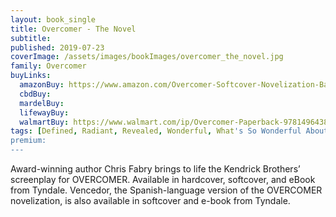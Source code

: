 ```yaml
---
layout: book_single
title: Overcomer - The Novel
subtitle:
published: 2019-07-23
coverImage: /assets/images/bookImages/overcomer_the_novel.jpg
family: Overcomer
buyLinks:
  amazonBuy: https://www.amazon.com/Overcomer-Softcover-Novelization-Based-Inspirational-Book-Also-Available/dp/1496438620/ref=tmm_pap_swatch_0?_encoding=UTF8&qid=1637277877&sr=8-4
  cbdBuy:
  mardelBuy:
  lifewayBuy:
  walmartBuy: https://www.walmart.com/ip/Overcomer-Paperback-9781496438621/530487614
tags: [Defined, Radiant, Revealed, Wonderful, What's So Wonderful About Webster]
premium:
---
```

Award-winning author Chris Fabry brings to life the Kendrick Brothers’ screenplay for OVERCOMER. Available in hardcover, softcover, and eBook from Tyndale. Vencedor, the Spanish-language version of the OVERCOMER novelization, is also available in softcover and e-book from Tyndale.
